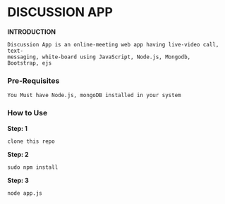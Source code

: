 # DISCUSSION APP

**INTRODUCTION**
~~~
Discussion App is an online-meeting web app having live-video call, text-
messaging, white-board using JavaScript, Node.js, Mongodb,
Bootstrap, ejs
~~~

### Pre-Requisites

~~~
You Must have Node.js, mongoDB installed in your system
~~~

### How to Use
**Step: 1**
~~~
clone this repo
~~~

**Step: 2**
~~~
sudo npm install
~~~

**Step: 3**
~~~
node app.js
~~~
